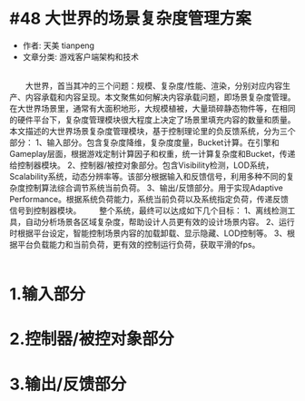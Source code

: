 #48 大世界的场景复杂度管理方案
===

- 作者: 天美 tianpeng
- 文章分类: 游戏客户端架构和技术

<br>
&emsp;&emsp;大世界，首当其冲的三个问题：规模、复杂度/性能、渲染，分别对应内容生产、内容承载和内容呈现。本文聚焦如何解决内容承载问题，即场景复杂度管理。在大世界场景里，通常有大面积地形，大规模植被，大量琐碎静态物件等，在相同的硬件平台下，复杂度管理模块很大程度上决定了场景里填充内容的数量和质量。
本文描述的大世界场景复杂度管理模块，基于控制理论里的负反馈系统，分为三个部分：
1、输入部分。包含复杂度降维，复杂度度量，Bucket计算。在引擎和Gameplay层面，根据游戏定制计算因子和权重，统一计算复杂度和Bucket，传递给控制器模块。
2、控制器/被控对象部分。包含Visibility检测，LOD系统，Scalability系统，动态分辨率等。该部分根据输入和反馈信号，利用多种不同的复杂度控制算法综合调节系统当前负荷。
3、输出/反馈部分。用于实现Adaptive Performance。根据系统负荷能力，系统当前负荷以及系统指定负荷，传递反馈信号到控制器模块。
&emsp;&emsp;整个系统，最终可以达成如下几个目标：
1、离线检测工具，自动分析场景各区域复杂度，帮助设计人员更有效的设计场景内容。
2、运行时根据平台设定，智能控制场景内容的加载卸载、显示隐藏、LOD控制等。
3、根据平台负载能力和当前负荷，更有效的控制运行负荷，获取平滑的fps。
<br>
<br>


# 1.输入部分

# 2.控制器/被控对象部分

# 3.输出/反馈部分
